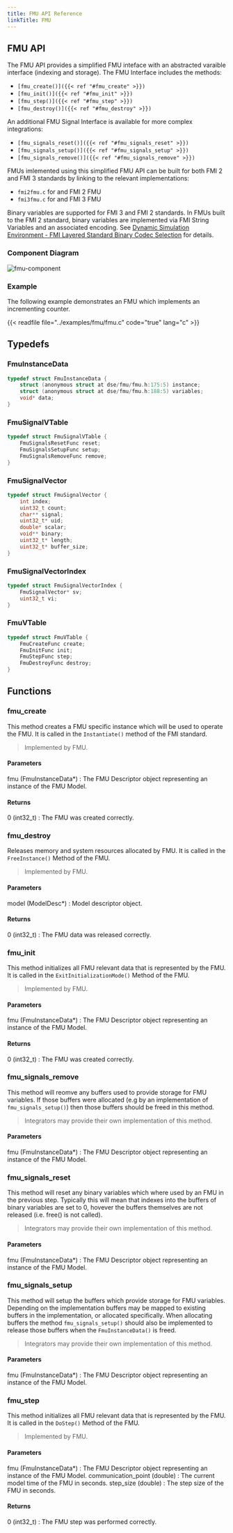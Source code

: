 ```yaml
---
title: FMU API Reference
linkTitle: FMU
---
```

## FMU API


The FMU API provides a simplified FMU inteface with an abstracted varaible
interface (indexing and storage). The FMU Interface includes the methods:
* `[fmu_create()]({{< ref "#fmu_create" >}})`
* `[fmu_init()]({{< ref "#fmu_init" >}})`
* `[fmu_step()]({{< ref "#fmu_step" >}})`
* `[fmu_destroy()]({{< ref "#fmu_destroy" >}})`

An additional FMU Signal Interface is available for more complex integrations:
* `[fmu_signals_reset()]({{< ref "#fmu_signals_reset" >}})`
* `[fmu_signals_setup()]({{< ref "#fmu_signals_setup" >}})`
* `[fmu_signals_remove()]({{< ref "#fmu_signals_remove" >}})`

FMUs imlemented using this simplified FMU API can be built for both FMI 2
and FMI 3 standards by linking to the relevant implementations:
* `fmi2fmu.c` for and FMI 2 FMU
* `fmi3fmu.c` for and FMI 3 FMU

Binary variables are supported for FMI 3 and FMI 2 standards.
In FMUs built to the FMI 2 standard, binary variables are implemented via
FMI String Variables and an associated encoding.
See [Dynamic Simulation Environment - FMI Layered Standard Binary Codec
Selection](https://github.com/boschglobal/dse.standards/tree/main/modelica/fmi-ls-binary-codec)
for details.


### Component Diagram

<div hidden>

```
@startuml fmu-component

skinparam nodesep 55
skinparam ranksep 40
skinparam roundcorner 10
skinparam componentTextAlignment center

title FMU Component Diagram

component "Importer" as importer
interface "FMI I/F" as fmi
package "FMU Library" {
        component "FMI FMU\n(fmiXfmu.c)" as fmiXfmu
        component "**FMU**\n(fmu.c)" as fmu
        interface "FmuVTable" as fmuVt
        component "Index\n(signal.c)" as index
        interface "FmuSignalVTable" as signalVt
        component "Encoder\n(ascii85.c)" as encoder
        component "Network\n(ncodec.c)" as network
        component "Stream\n(stream.c)" as stream
        interface "NCodecVTable" as ncodec
        note as N_fmu
  Contains FMU functional
  implementation/models.
end note

fmu .up. N_fmu
}

importer -down-( fmi
fmi --down- fmiXfmu
fmiXfmu -left-( fmuVt
fmuVt -left- fmu
fmiXfmu -down-( signalVt
signalVt -down- index
stream .up.> index
encoder .up.> index
network .right.> stream
fmu -down-( ncodec
ncodec --- network



center footer Dynamic Simulation Environment

@enduml
```

</div>

![fmu-component](fmu-component.png)


### Example


The following example demonstrates an FMU which implements an incrementing
counter.

{{< readfile file="../examples/fmu/fmu.c" code="true" lang="c" >}}




## Typedefs

### FmuInstanceData

```c
typedef struct FmuInstanceData {
    struct (anonymous struct at dse/fmu/fmu.h:175:5) instance;
    struct (anonymous struct at dse/fmu/fmu.h:188:5) variables;
    void* data;
}
```

### FmuSignalVTable

```c
typedef struct FmuSignalVTable {
    FmuSignalsResetFunc reset;
    FmuSignalsSetupFunc setup;
    FmuSignalsRemoveFunc remove;
}
```

### FmuSignalVector

```c
typedef struct FmuSignalVector {
    int index;
    uint32_t count;
    char** signal;
    uint32_t* uid;
    double* scalar;
    void** binary;
    uint32_t* length;
    uint32_t* buffer_size;
}
```

### FmuSignalVectorIndex

```c
typedef struct FmuSignalVectorIndex {
    FmuSignalVector* sv;
    uint32_t vi;
}
```

### FmuVTable

```c
typedef struct FmuVTable {
    FmuCreateFunc create;
    FmuInitFunc init;
    FmuStepFunc step;
    FmuDestroyFunc destroy;
}
```

## Functions

### fmu_create

This method creates a FMU specific instance which will be used to operate the
FMU. It is called in the `Instantiate()` method of the FMI standard.

> Implemented by FMU.

#### Parameters

fmu (FmuInstanceData*)
: The FMU Descriptor object representing an instance of the FMU Model.

#### Returns

0 (int32_t)
: The FMU was created correctly.



### fmu_destroy

Releases memory and system resources allocated by FMU.
It is called in the `FreeInstance()` Method of the FMU.

> Implemented by FMU.

#### Parameters

model (ModelDesc*)
: Model descriptor object.

#### Returns

0 (int32_t)
: The FMU data was released correctly.



### fmu_init

This method initializes all FMU relevant data that is represented by the FMU.
It is called in the `ExitInitializationMode()` Method of the FMU.

> Implemented by FMU.

#### Parameters

fmu (FmuInstanceData*)
: The FMU Descriptor object representing an instance of the FMU Model.

#### Returns

0 (int32_t)
: The FMU was created correctly.



### fmu_signals_remove

This method will reomve any buffers used to provide storage for FMU variables.
If those buffers were allocated (e.g by an implementation
of `fmu_signals_setup()`) then those buffers should be freed in this method.

> Integrators may provide their own implementation of this method.

#### Parameters

fmu (FmuInstanceData*)
: The FMU Descriptor object representing an instance of the FMU Model.



### fmu_signals_reset

This method will reset any binary variables which where used by an FMU in the
previous step. Typically this will mean that indexes into the buffers of
binary variables are set to 0, hovever the buffers themselves are
not released (i.e. free() is not called).

> Integrators may provide their own implementation of this method.

#### Parameters

fmu (FmuInstanceData*)
: The FMU Descriptor object representing an instance of the FMU Model.




### fmu_signals_setup

This method will setup the buffers which provide storage for FMU variables.
Depending on the implementation buffers may be mapped to existing buffers
in the implementation, or allocated specifically. When allocating buffers the
method `fmu_signals_setup()` should also be implemented to release those buffers
when the `FmuInstanceData()` is freed.

> Integrators may provide their own implementation of this method.

#### Parameters

fmu (FmuInstanceData*)
: The FMU Descriptor object representing an instance of the FMU Model.



### fmu_step

This method initializes all FMU relevant data that is represented by the FMU.
It is called in the `DoStep()` Method of the FMU.

> Implemented by FMU.

#### Parameters

fmu (FmuInstanceData*)
: The FMU Descriptor object representing an instance of the FMU Model.
communication_point (double)
: The current model time of the FMU in seconds.
step_size (double)
: The step size of the FMU in seconds.

#### Returns

0 (int32_t)
: The FMU step was performed correctly.



